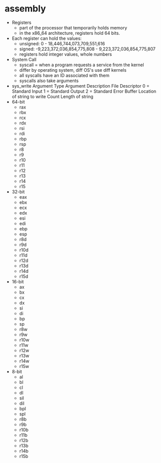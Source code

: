 # assembly
* Registers
	* part of the processor that temporarily holds memory
	* in the x86_64 architecture, registers hold 64 bits.
* Each register can hold the values:
	* unsigned: 0 - 18,446,744,073,709,551,616
	* signed: -9,223,372,036,854,775,808 - 9,223,372,036,854,775,807
	* registers hold integer values, whole numbers
* System Call
	* syscall = when a program requests a service from the kernel
	* differ by operating system, diff OS's use diff kernels
	* all syscalls have an ID associated with them
	* syscalls also take arguments
* sys_write
	Argument Type		Argument Description
	File Descriptor		0 = Standard Input
				1 = Standard Output
				2 = Standard Error
	Buffer			Location of string to write
	Count			Length of string
* 64-bit
	* rax
	* rbx
	* rcx
	* rdx
	* rsi
	* rdi
	* rbp
	* rsp
	* r8
	* r9
	* r10
	* r11
	* r12
	* r13
	* r14
	* r15
* 32-bit
	* eax
	* ebx
	* ecx
	* edx
	* esi
	* edi
	* ebp
	* esp
	* r8d
	* r9d
	* r10d
	* r11d
	* r12d
	* r13d
	* r14d
	* r15d
* 16-bit
	* ax
	* bx
	* cx
	* dx
	* si
	* di
	* bp
	* sp
	* r8w
	* r9w
	* r10w
	* r11w
	* r12w
	* r13w
	* r14w
	* r15w
* 8-bit
	* al
	* bl
	* cl
	* dl
	* sil
	* dil
	* bpl
	* spl
	* r8b
	* r9b
	* r10b
	* r11b
	* r12b
	* r13b
	* r14b
	* r15b


